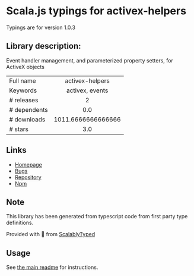 
# Scala.js typings for activex-helpers

Typings are for version 1.0.3

## Library description:
Event handler management, and parameterized property setters, for ActiveX objects

|                    |                 |
| ------------------ | :-------------: |
| Full name          | activex-helpers |
| Keywords           | activex, events |
| # releases         | 2 |
| # dependents       | 0.0 |
| # downloads        | 1011.6666666666666 |
| # stars            | 3.0 |

## Links
- [Homepage](https://github.com/zspitz/activex-js-helpers#readme)
- [Bugs](https://github.com/zspitz/activex-js-helpers/issues)
- [Repository](https://github.com/zspitz/activex-js-helpers)
- [Npm](https://www.npmjs.com/package/activex-helpers)
    


## Note
This library has been generated from typescript code from first party type definitions.

Provided with :purple_heart: from [ScalablyTyped](https://github.com/oyvindberg/ScalablyTyped)

## Usage
See [the main readme](../../readme.md) for instructions.


